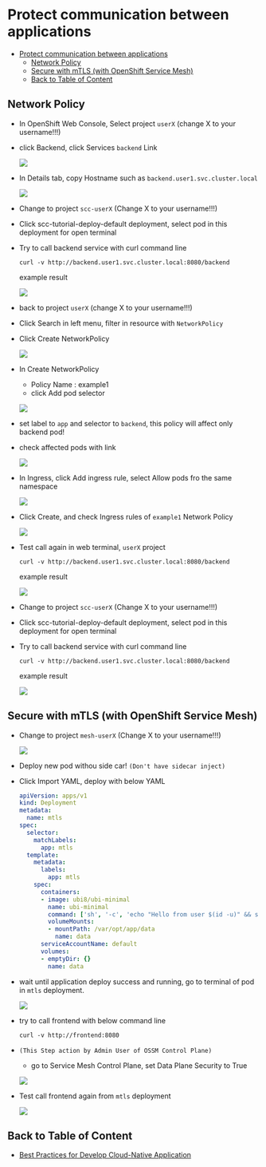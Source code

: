 # Protect communication between applications
<!-- TOC -->

- [Protect communication between applications](#protect-communication-between-applications)
  - [Network Policy](#network-policy)
  - [Secure with mTLS (with OpenShift Service Mesh)](#secure-with-mtls-with-openshift-service-mesh)
  - [Back to Table of Content](#back-to-table-of-content)

<!-- /TOC -->


## Network Policy

- In OpenShift Web Console, Select project `userX` (change X to your username!!!)
- click Backend, click Services `backend` Link

  ![](images/sec/sec_0.png)

- In Details tab, copy Hostname such as `backend.user1.svc.cluster.local`

  ![](images/sec/sec_5.png)

- Change to project `scc-userX` (Change X to your username!!!)
- Click scc-tutorial-deploy-default deployment, select pod in this deployment for open terminal
- Try to call backend service with curl command line

  ```ssh
  curl -v http://backend.user1.svc.cluster.local:8080/backend
  ```
  
  example result

  ![](images/sec/sec_6.png)

- back to project `userX` (change X to your username!!!)
- Click Search in left menu, filter in resource with `NetworkPolicy`
- Click Create NetworkPolicy

  ![](images/sec/sec_7.png)
  
- In Create NetworkPolicy
  - Policy Name : example1
  - click Add pod selector
  
  ![](images/sec/sec_9.png)

- set label to `app` and selector to `backend`, this policy will affect only backend pod!
- check affected pods with link

  ![](images/sec/sec_10.png)

- In Ingress, click Add ingress rule, select Allow pods fro the same namespace

  ![](images/sec/sec_11.png)

- Click Create, and check Ingress rules of `example1` Network Policy

  ![](images/sec/sec_12.png)

- Test call again in web terminal, `userX` project

  ```ssh
  curl -v http://backend.user1.svc.cluster.local:8080/backend
  ```

  example result

  ![](images/sec/sec_13.png)

- Change to project `scc-userX` (Change X to your username!!!)
- Click scc-tutorial-deploy-default deployment, select pod in this deployment for open terminal
- Try to call backend service with curl command line

  ```ssh
  curl -v http://backend.user1.svc.cluster.local:8080/backend
  ```
  
  example result

  ![](images/sec/sec_14.png)

## Secure with mTLS (with OpenShift Service Mesh)

- Change to project `mesh-userX` (Change X to your username!!!)
  
  ![](images/sec/sec_1.png)

- Deploy new pod withou side car! `(Don't have sidecar inject)`
- Click Import YAML, deploy with below YAML

  ```yaml
  apiVersion: apps/v1
  kind: Deployment
  metadata:
    name: mtls
  spec:
    selector:
      matchLabels:
        app: mtls
    template:
      metadata:
        labels:
          app: mtls
      spec:
        containers:
        - image: ubi8/ubi-minimal
          name: ubi-minimal
          command: ['sh', '-c', 'echo "Hello from user $(id -u)" && sleep infinity']
          volumeMounts:
          - mountPath: /var/opt/app/data
            name: data
        serviceAccountName: default
        volumes:
        - emptyDir: {}
          name: data
   ```

- wait until application deploy success and running, go to terminal of pod in `mtls` deployment.

  ![](images/sec/sec_2.png)

- try to call frontend with below command line

  ```ssh
  curl -v http://frontend:8080
  ```

- `(This Step action by Admin User of OSSM Control Plane)`
  - go to Service Mesh Control Plane, set Data Plane Security to True

  ![](images/sec/sec_3.png)

- Test call frontend again from `mtls` deployment
  
  ![](images/sec/sec_4.png)

## Back to Table of Content
- [Best Practices for Develop Cloud-Native Application](README.md)





